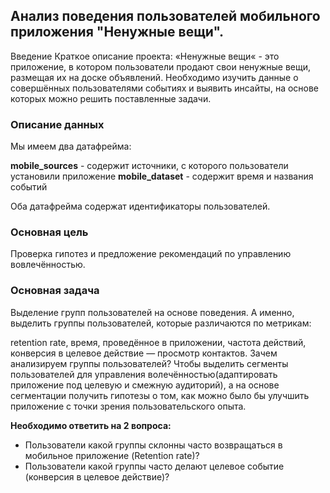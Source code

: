 ## Анализ поведения пользователей мобильного приложения "Ненужные вещи".

Введение Краткое описание проекта: «Ненужные вещи« - это приложение, в котором пользователи продают свои ненужные вещи, размещая их на доске объявлений. Необходимо изучить данные о совершённых пользователями событиях и выявить инсайты, на основе которых можно решить поставленные задачи.

### Описание данных
Мы имеем два датафрейма:

**mobile_sourсes** - содержит источники, с которого пользователи установили приложение
**mobile_dataset** - содержит время и названия событий

Оба датафрейма содержат идентификаторы пользователей.

### Основная цель

Проверка гипотез и предложение рекомендаций по управлению вовлечённостью.

### Основная задача

Выделение групп пользователей на основе поведения. А именно, выделить группы пользователей, которые различаются по метрикам:

retention rate,
время, проведённое в приложении,
частота действий,
конверсия в целевое действие — просмотр контактов.
Зачем анализируем группы пользователей? Чтобы выделить сегменты пользователей для управления волечённостью(адаптировать приложение под целевую и смежную аудиторий), а на основе сегментации получить гипотезы о том, как можно было бы улучшить приложение с точки зрения пользовательского опыта.

**Необходимо ответить на 2 вопроса:**
* Пользователи какой группы склонны часто возвращаться в мобильное приложение (Retention rate)?
* Пользователи какой группы часто делают целевое событие (конверсия в целевое действие)?
